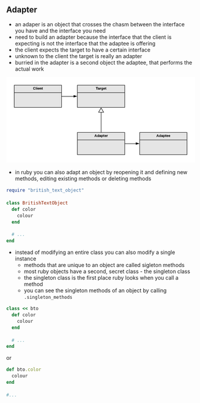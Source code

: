 ## Adapter

- an adaper is an object that crosses the chasm between the interface you have and the interface you need
- need to build an adapter because the interface that the client is expecting is not the interface that the adaptee is offering
- the client expects the target to have a certain interface
- unknown to the client the target is really an adapter
- burried in the adapter is a second object the adaptee, that performs the actual work

![adapter](https://raw.githubusercontent.com/lisbethmarianne/design_patterns_in_ruby/master/adapter/adapter.png)

- in ruby you can also adapt an object by reopening it and defining new methods, editing existing methods or deleting methods

```ruby
require "british_text_object"

class BritishTextObject
  def color
    colour
  end

  # ...
end
```

- instead of modifying an entire class you can also modify a single instance
  - methods that are unique to an object are called sigleton methods
  - most ruby objects have a second, secret class - the singleton class
  - the singleton class is the first place ruby looks when you call a method
  - you can see the singleton methods of an object by calling `.singleton_methods`

```ruby
class << bto
  def color
    colour
  end

  # ...
end
```

or

```ruby
def bto.color
  colour
end

#...
```
